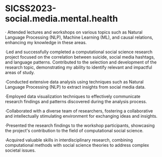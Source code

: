 # SICSS2023-social.media.mental.health
· Attended lectures and workshops on various topics such as Natural Language Processing (NLP), Machine Learning (ML), and causal relations, enhancing my knowledge in these areas. 

·Led and successfully completed a computational social science research project focused on the correlation between suicide, social media hashtags, and language patterns. Contributed to the selection and development of the research topic, demonstrating my ability to identify relevant and impactful areas of study. 

·Conducted extensive data analysis using techniques such as Natural Language Processing (NLP) to extract insights from social media data.

·Employed data visualization techniques to effectively communicate research findings and patterns discovered during the analysis process.

·Collaborated with a diverse team of researchers, fostering a collaborative and intellectually stimulating environment for exchanging ideas and insights.

·Presented the research findings to the workshop participants, showcasing the project's contribution to the field of computational social science.

·Acquired valuable skills in interdisciplinary research, combining computational methods with social science theories to address complex societal issues.

